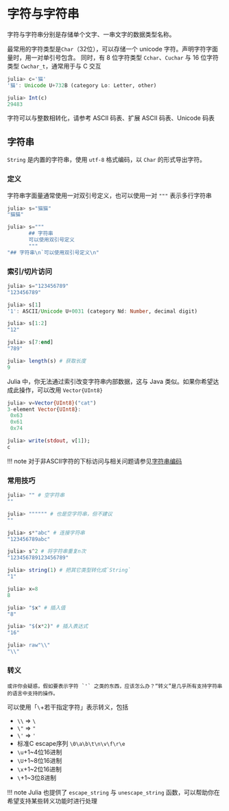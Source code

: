 # 字符与字符串
字符与字符串分别是存储单个文字、一串文字的数据类型名称。

最常用的字符类型是`Char`（32位），可以存储一个 unicode 字符。声明字符字面量时，用一对单引号包含。
同时，有 8 位字符类型 `Cchar`、`Cuchar` 与 16 位字符类型 `Cwchar_t`，通常用于与 C 交互
```jl
julia> c='猫'
'猫': Unicode U+732B (category Lo: Letter, other)

julia> Int(c)
29483
```

字符可以与整数相转化，请参考 ASCII 码表、扩展 ASCII 码表、Unicode 码表

## 字符串
`String` 是内置的字符串，使用 `utf-8` 格式编码，以 `Char` 的形式导出字符。

### 定义
字符串字面量通常使用一对双引号定义，也可以使用一对 `"""` 表示多行字符串
```jl
julia> s="猫猫"
"猫猫"

julia> s="""
       ## 字符串
       可以使用双引号定义
       """
"## 字符串\n`可以使用双引号定义\n"
```

### 索引/切片访问
```jl
julia> s="123456789"
"123456789"

julia> s[1]
'1': ASCII/Unicode U+0031 (category Nd: Number, decimal digit)

julia> s[1:2]
"12"

julia> s[7:end]
"789"

julia> length(s) # 获取长度
9
```

Julia 中，你无法通过索引改变字符串内部数据，这与 Java 类似。如果你希望达成此操作，可以改用 `Vector{UInt8}`
```jl
julia> v=Vector{UInt8}("cat")
3-element Vector{UInt8}:
 0x63
 0x61
 0x74

julia> write(stdout, v[1]);
c
```

!!! note
	对于非ASCII字符的下标访问与相关问题请参见[字符串编码](../advanced/string_code.md)

### 常用技巧
```jl
julia> "" # 空字符串
""

julia> """""" # 也是空字符串，但不建议
""

julia> s*"abc" # 连接字符串
"123456789abc"

julia> s^2 # 将字符串重复n次
"123456789123456789"

julia> string(1) # 把其它类型转化成`String`
"1"

julia> x=8
8

julia> "$x" # 插入值
"8"

julia> "$(x*2)" # 插入表达式
"16"

julia> raw"\\"
"\\"
```

### 转义
```is-newbie
或许你会疑惑，假如要表示字符 `'` 之类的东西，应该怎么办？“转义”是几乎所有支持字符串的语言中支持的操作。
```

可以使用「`\`+若干指定字符」表示转义，包括
* `\\` => `\`
* `\"` => `"`
* `\'` => `'`
* 标准C escape序列 `\0\a\b\t\n\v\f\r\e`
* `\u`+1~4位16进制
* `\U`+1~8位16进制
* `\x`+1~2位16进制
* `\`+1~3位8进制

!!! note
	Julia 也提供了 `escape_string` 与 `unescape_string` 函数，可以帮助你在希望支持某些转义功能时进行处理
